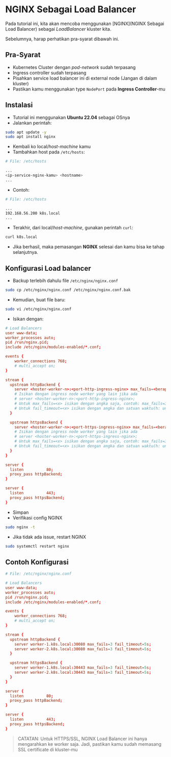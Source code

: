 # NGINX Sebagai Load Balancer #
Pada tutorial ini, kita akan mencoba menggunakan [NGINX](NGINX Sebagai Load Balancer) sebagai *LoadBalancer* kluster kita.

Sebelumnya, harap perhatikan pra-syarat dibawah ini.

## Pra-Syarat ##
- Kubernetes Cluster dengan *pod-network* sudah terpasang
- Ingress controller sudah terpasang
- Pisahkan service load balancer ini di external node (Jangan di dalam kluster)
- Pastikan kamu menggunakan type `NodePort` pada **Ingress Controller**-mu

## Instalasi ##
- Tutorial ini menggunakan **Ubuntu 22.04** sebagai OSnya
- Jalankan perintah:
```bash
sudo apt update -y
sudo apt install nginx
```
- Kembali ko local/*host-machine* kamu
- Tambahkan host pada `/etc/hosts`:
```bash
# File: /etc/hosts

...
<ip-service-nginx-kamu> <hostname>
...
```
- Contoh:
```bash
# File: /etc/hosts

...
192.168.56.200 k8s.local
...
```
- Terakhir, dari local/*host-machine*, gunakan perintah `curl`:
```bash
curl k8s.local
```
- Jika berhasil, maka pemasangan **NGINX** selesai dan kamu bisa ke tahap selanjutnya.

## Konfigurasi Load balancer ##
- Backup terlebih dahulu file `/etc/nginx/nginx.conf`
```bash
sudo cp /etc/nginx/nginx.conf /etc/nginx/nginx.conf.bak
```
- Kemudian, buat file baru:
```bash
sudo vi /etc/nginx/nginx.conf
```
- Isikan dengan:
```conf
# Load Balancers
user www-data;
worker_processes auto;
pid /run/nginx.pid;
include /etc/nginx/modules-enabled/*.conf;

events {
	worker_connections 768;
	# multi_accept on;
}

stream {
  upstream httpBackend {
    server <hoster-worker-n>:<port-http-ingress-nginx> max_fails=<berapa-kali-fail-untuk-timeout> fail_timeout=<timeout-untuk-fail>;
    # Isikan dengan ingress node worker yang lain jika ada
    # server <hoster-worker-n>:<port-http-ingress-nginx>;
    # Untuk max_fails=<x> isikan dengan angka saja, contoh: max_fails=3
    # Untuk fail_timeout=<x> isikan dengan angka dan satuan waktu(h: untuk jam, m: untuk menit, s: untuk detik), contoh: fail_timeout=5s
  }

  upstream httpsBackend {
    server <hoster-worker-n>:<port-https-ingress-nginx> max_fails=<berapa-kali-fail-untuk-timeout> fail_timeout=<timeout-untuk-fail>;
    # Isikan dengan ingress node worker yang lain jika ada
    # server <hoster-worker-n>:<port-https-ingress-nginx>;
    # Untuk max_fails=<x> isikan dengan angka saja, contoh: max_fails=3
    # Untuk fail_timeout=<x> isikan dengan angka dan satuan waktu(h: untuk jam, m: untuk menit, s: untuk detik), contoh: fail_timeout=5s
  }
}

server {
  listen          80;
  proxy_pass httpBackend;
}

server {
  listen          443;
  proxy_pass httpsBackend;
}
```
- Simpan
- Verifikasi config NGINX
```bash
sudo nginx -t
```
- Jika tidak ada issue, restart NGINX
```bash
sudo systemctl restart nginx
```

## Contoh Konfigurasi ##
```conf
# File: /etc/nginx/nginx.conf

# Load Balancers
user www-data;
worker_processes auto;
pid /run/nginx.pid;
include /etc/nginx/modules-enabled/*.conf;

events {
	worker_connections 768;
	# multi_accept on;
}

stream {
  upstream httpBackend {
    server worker-1.k8s.local:30080 max_fails=3 fail_timeout=5s;
    server worker-2.k8s.local:30080 max_fails=3 fail_timeout=5s;
  }

  upstream httpsBackend {
    server worker-1.k8s.local:30443 max_fails=3 fail_timeout=5s;
    server worker-2.k8s.local:30443 max_fails=3 fail_timeout=5s;
  }
}

server {
  listen          80;
  proxy_pass httpBackend;
}

server {
  listen          443;
  proxy_pass httpsBackend;
}
```
> CATATAN: Untuk HTTPS/SSL, NGINX Load Balancer ini hanya mengarahkan ke worker saja. Jadi, pastikan kamu sudah memasang SSL certificate di kluster-mu